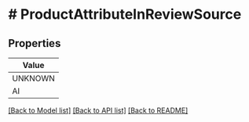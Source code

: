 # # ProductAttributeInReviewSource


## Properties 



| Value |
------------ | 
UNKNOWN|ATTRIBUTE_IN_REVIEW_SOURCE_UNKNOWN
AI|ATTRIBUTE_IN_REVIEW_SOURCE_AI

[[Back to Model list]](../../README.md#models) [[Back to API list]](../../README.md#endpoints) [[Back to README]](../../README.md)

